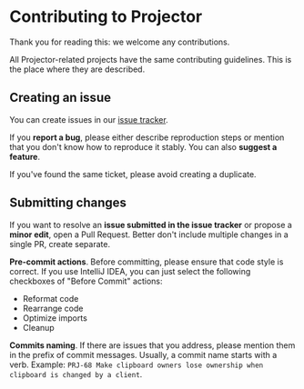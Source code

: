 # Contributing to Projector
Thank you for reading this: we welcome any contributions.

All Projector-related projects have the same contributing guidelines. This is the place where they are described.

## Creating an issue
You can create issues in our [issue tracker](https://youtrack.jetbrains.com/issues/PRJ).

If you **report a bug**, please either describe reproduction steps or mention that you don't know how to reproduce it stably. You can also **suggest a feature**.

If you've found the same ticket, please avoid creating a duplicate.

## Submitting changes
If you want to resolve an **issue submitted in the issue tracker** or propose a **minor edit**, open a Pull Request. Better don't include multiple changes in a single PR, create separate.

**Pre-commit actions**. Before committing, please ensure that code style is correct. If you use IntelliJ IDEA, you can just select the following checkboxes of "Before Commit" actions:
* Reformat code
* Rearrange code
* Optimize imports
* Cleanup

**Commits naming**. If there are issues that you address, please mention them in the prefix of commit messages. Usually, a commit name starts with a verb. Example: `PRJ-68 Make clipboard owners lose ownership when clipboard is changed by a client`.
